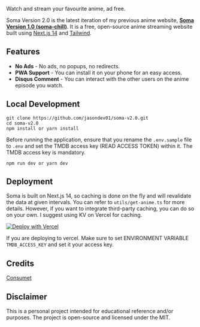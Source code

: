 Watch and stream your favourite anime, ad free.

Soma Version 2.0 is the latest iteration of my previous anime website, [**Soma Version 1.0 (soma-chill)**](https://github.com/jasondev01/soma). It is a free, open-source anime streaming website built using [Next.js 14](https://nextjs.org/) and [Tailwind](https://tailwindcss.com/).


## Features

- **No Ads** - No ads, no popups, no redirects.
- **PWA Support** - You can install it on your phone for an easy access.
- **Disqus Comment** - You can interact with the other users on the anime episode you watch.

## Local Development

```
git clone https://github.com/jasondev01/soma-v2.0.git
cd soma-v2.0
npm install or yarn install
```

Before running the application, ensure that you rename the `.env.sample` file to `.env` and set the TMDB access key (READ ACCESS TOKEN) within it. The TMDB access key is mandatory.

```
npm run dev or yarn dev
```

## Deployment

Soma is built on Next.js 14, so caching is done on the fly and will revalidate the data at given intervals. You can refer to `utils/get-anime.ts` for more details. However, if you want to integrate third-party caching, you can do so on your own. I suggest using KV on Vercel for caching.

[![Deploy with Vercel](https://vercel.com/button)](https://vercel.com/new/clone?repository-url=https%3A%2F%2Fgithub.com%2Fjasondev01%2Fsoma-v2.0)

If you are deploying to vercel. Make sure to set ENVIRONMENT VARIABLE `TMDB_ACCESS_KEY` and set it your access key.

## Credits

[Consumet](https://github.com/consumet/consumet.ts)


## Disclaimer

This is a personal project intended for educational reference and/or purposes. The project is open-source and licensed under the MIT.